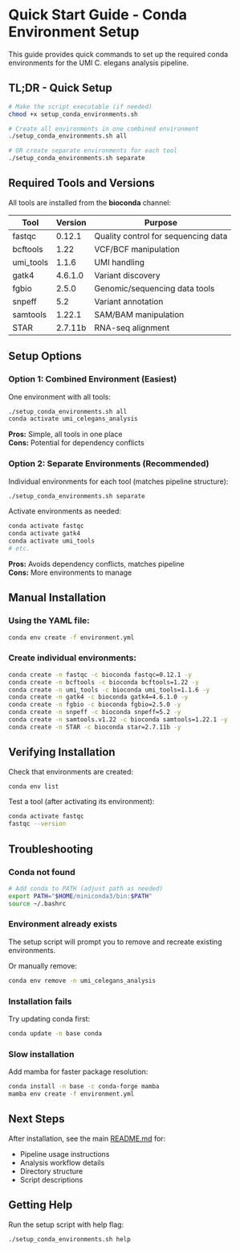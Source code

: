 # Quick Start Guide - Conda Environment Setup

This guide provides quick commands to set up the required conda environments for the UMI C. elegans analysis pipeline.

## TL;DR - Quick Setup

```bash
# Make the script executable (if needed)
chmod +x setup_conda_environments.sh

# Create all environments in one combined environment
./setup_conda_environments.sh all

# OR create separate environments for each tool
./setup_conda_environments.sh separate
```

## Required Tools and Versions

All tools are installed from the **bioconda** channel:

| Tool       | Version   | Purpose                                    |
|------------|-----------|-------------------------------------------|
| fastqc     | 0.12.1    | Quality control for sequencing data       |
| bcftools   | 1.22      | VCF/BCF manipulation                      |
| umi_tools  | 1.1.6     | UMI handling                              |
| gatk4      | 4.6.1.0   | Variant discovery                         |
| fgbio      | 2.5.0     | Genomic/sequencing data tools             |
| snpeff     | 5.2       | Variant annotation                        |
| samtools   | 1.22.1    | SAM/BAM manipulation                      |
| STAR       | 2.7.11b   | RNA-seq alignment                         |

## Setup Options

### Option 1: Combined Environment (Easiest)

One environment with all tools:

```bash
./setup_conda_environments.sh all
conda activate umi_celegans_analysis
```

**Pros:** Simple, all tools in one place  
**Cons:** Potential for dependency conflicts

### Option 2: Separate Environments (Recommended)

Individual environments for each tool (matches pipeline structure):

```bash
./setup_conda_environments.sh separate
```

Activate environments as needed:
```bash
conda activate fastqc
conda activate gatk4
conda activate umi_tools
# etc.
```

**Pros:** Avoids dependency conflicts, matches pipeline  
**Cons:** More environments to manage

## Manual Installation

### Using the YAML file:
```bash
conda env create -f environment.yml
```

### Create individual environments:
```bash
conda create -n fastqc -c bioconda fastqc=0.12.1 -y
conda create -n bcftools -c bioconda bcftools=1.22 -y
conda create -n umi_tools -c bioconda umi_tools=1.1.6 -y
conda create -n gatk4 -c bioconda gatk4=4.6.1.0 -y
conda create -n fgbio -c bioconda fgbio=2.5.0 -y
conda create -n snpeff -c bioconda snpeff=5.2 -y
conda create -n samtools.v1.22 -c bioconda samtools=1.22.1 -y
conda create -n STAR -c bioconda star=2.7.11b -y
```

## Verifying Installation

Check that environments are created:
```bash
conda env list
```

Test a tool (after activating its environment):
```bash
conda activate fastqc
fastqc --version
```

## Troubleshooting

### Conda not found
```bash
# Add conda to PATH (adjust path as needed)
export PATH="$HOME/miniconda3/bin:$PATH"
source ~/.bashrc
```

### Environment already exists
The setup script will prompt you to remove and recreate existing environments.

Or manually remove:
```bash
conda env remove -n umi_celegans_analysis
```

### Installation fails
Try updating conda first:
```bash
conda update -n base conda
```

### Slow installation
Add mamba for faster package resolution:
```bash
conda install -n base -c conda-forge mamba
mamba env create -f environment.yml
```

## Next Steps

After installation, see the main [README.md](README.md) for:
- Pipeline usage instructions
- Analysis workflow details
- Directory structure
- Script descriptions

## Getting Help

Run the setup script with help flag:
```bash
./setup_conda_environments.sh help
```

